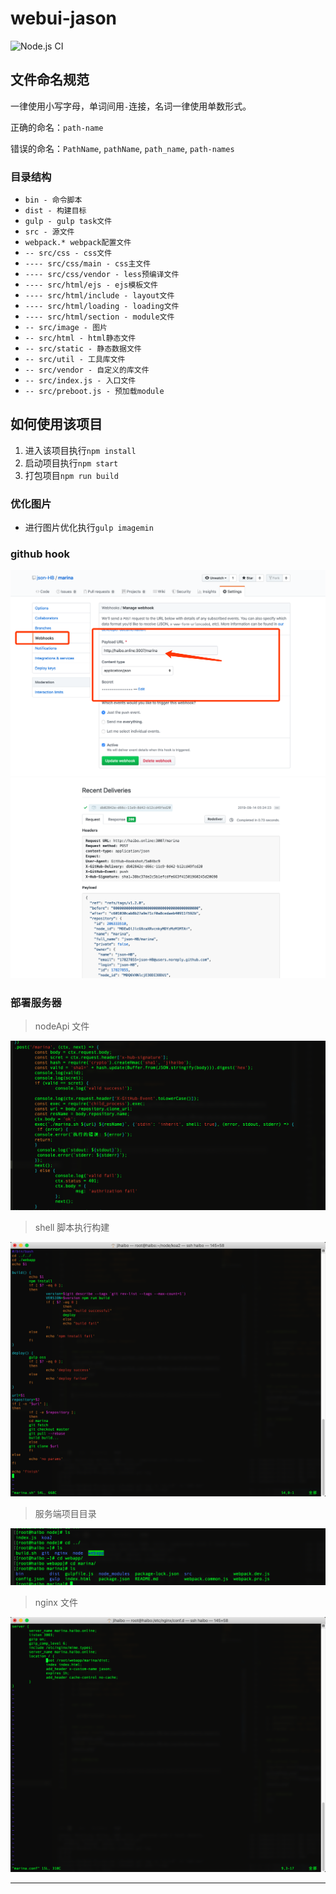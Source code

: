 # webui-jason

![Node.js CI](https://github.com/json-HB/marina/workflows/Node.js%20CI/badge.svg?branch=Lanka)

## 文件命名规范

一律使用小写字母，单词间用`-`连接，名词一律使用单数形式。

正确的命名：`path-name`

错误的命名：`PathName`, `pathName`, `path_name`, `path-names`

### 目录结构

- `bin - 命令脚本`
- `dist - 构建目标`
- `gulp - gulp task文件`
- `src - 源文件`
- `webpack.* webpack配置文件`
- `-- src/css - css文件`
- `---- src/css/main - css主文件`
- `---- src/css/vendor - less预编译文件`
- `---- src/html/ejs - ejs模板文件`
- `---- src/html/include - layout文件`
- `---- src/html/loading - loading文件`
- `---- src/html/section - module文件`
- `-- src/image - 图片`
- `-- src/html - html静态文件`
- `-- src/static - 静态数据文件`
- `-- src/util - 工具库文件`
- `-- src/vendor - 自定义的库文件`
- `-- src/index.js - 入口文件`
- `-- src/preboot.js - 预加载module`


## 如何使用该项目

1. 进入该项目执行`npm install`
2. 启动项目执行`npm start`
3. 打包项目`npm run build`

### 优化图片

- 进行图片优化执行`gulp imagemin`

### github hook
![github hook](https://github.com/json-HB/marina/blob/master/assert/githubHook.png)
![hook result](https://github.com/json-HB/marina/blob/master/assert/result.jpg)

### 部署服务器
> nodeApi 文件

![nodeApi](https://github.com/json-HB/marina/blob/master/assert/nodeApi.jpg)

> shell 脚本执行构建

![shell](https://github.com/json-HB/marina/blob/master/assert/shellDeploy.jpg)

> 服务端项目目录

![serverWeb](https://github.com/json-HB/marina/blob/master/assert/serverWeb.jpg)

> nginx 文件

![serverWeb](https://github.com/json-HB/marina/blob/master/assert/nginx.jpg)

------

